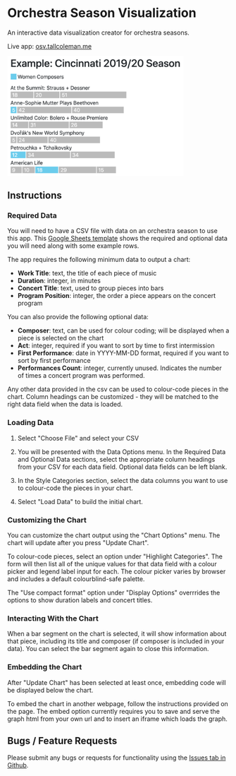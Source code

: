 # Orchestra Season Visualization
 An interactive data visualization creator for orchestra seasons.

 Live app: [osv.tallcoleman.me](https://osv.tallcoleman.me)

<img src="https://github.com/tallcoleman/orchestra-season-visualization/blob/main/assets/example-orchestra-season-visualization.png" alt="Example Orchestra Season Visualization Chart" width="400">

## Instructions

### Required Data

You will need to have a CSV file with data on an orchestra season to use this app. This [Google Sheets template](https://docs.google.com/spreadsheets/d/1vjnSCB0-PcOmk-7fNMT2whfK8Xjfdpagd5BBSe9RwMg/edit?usp=sharing) shows the required and optional data you will need along with some example rows.

The app requires the following minimum data to output a chart:

* **Work Title**: text, the title of each piece of music
* **Duration**: integer, in minutes
* **Concert Title**: text, used to group pieces into bars
* **Program Position**: integer, the order a piece appears on the concert program

You can also provide the following optional data:

* **Composer**: text, can be used for colour coding; will be displayed when a piece is selected on the chart
* **Act**: integer, required if you want to sort by time to first intermission
* **First Performance**: date in YYYY-MM-DD format, required if you want to sort by first performance
* **Performances Count**: integer, currently unused. Indicates the number of times a concert program was performed.

Any other data provided in the csv can be used to colour-code pieces in the chart. Column headings can be customized - they will be matched to the right data field when the data is loaded.

### Loading Data

1. Select "Choose File" and select your CSV

2. You will be presented with the Data Options menu. In the Required Data and Optional Data sections, select the appropriate column headings from your CSV for each data field. Optional data fields can be left blank.

3. In the Style Categories section, select the data columns you want to use to colour-code the pieces in your chart.

4. Select "Load Data" to build the initial chart.

### Customizing the Chart

You can customize the chart output using the "Chart Options" menu. The chart will update after you press "Update Chart".

To colour-code pieces, select an option under "Highlight Categories". The form will then list all of the unique values for that data field with a colour picker and legend label input for each. The colour picker varies by browser and includes a default colourblind-safe palette.

The "Use compact format" option under "Display Options" overrrides the options to show duration labels and concert titles.

### Interacting With the Chart

When a bar segment on the chart is selected, it will show information about that piece, including its title and composer (if composer is included in your data). You can select the bar segment again to close this information.

### Embedding the Chart

After "Update Chart" has been selected at least once, embedding code will be displayed below the chart.

To embed the chart in another webpage, follow the instructions provided on the page. The embed option currently requires you to save and serve the graph html from your own url and to insert an iframe which loads the graph.

## Bugs / Feature Requests

Please submit any bugs or requests for functionality using the [Issues tab in Github](https://github.com/tallcoleman/orchestra-season-visualization/issues).